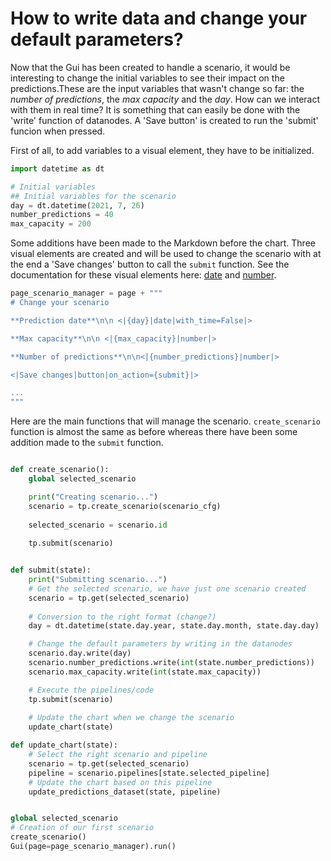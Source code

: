 # How to write data and change your default parameters?

Now that the Gui has been created to handle a scenario, it would be interesting to change the initial variables to see their impact on the predictions.These are the input variables that wasn't change so far: the *number of predictions*, the *max capacity* and the *day*. How can we interact with them in real time? It is something that can easily be done with the 'write' function of datanodes. A 'Save button' is created to run the 'submit' funcion when pressed.

First of all, to add variables to a visual element, they have to be initialized. 
```python
import datetime as dt

# Initial variables
## Initial variables for the scenario   
day = dt.datetime(2021, 7, 26)
number_predictions = 40
max_capacity = 200

```

Some additions have been made to the Markdown before the chart. Three visual elements are created and will be used to change the scenario with at the end a 'Save changes' button to call the `submit` function. See the documentation for these visual elements here: [date](https://didactic-broccoli-7da2dfd5.pages.github.io/manuals/gui/viselements/date/) and [number](https://didactic-broccoli-7da2dfd5.pages.github.io/manuals/gui/viselements/number/).

```python
page_scenario_manager = page + """
# Change your scenario

**Prediction date**\n\n <|{day}|date|with_time=False|>

**Max capacity**\n\n <|{max_capacity}|number|>

**Number of predictions**\n\n<|{number_predictions}|number|>

<|Save changes|button|on_action={submit}|>

...
"""

```

Here are the main functions that will manage the scenario. `create_scenario` function is almost the same as before whereas there have been some addition made to the `submit` function.

```python

def create_scenario():
    global selected_scenario

    print("Creating scenario...")
    scenario = tp.create_scenario(scenario_cfg)
  
    selected_scenario = scenario.id
  
    tp.submit(scenario)


def submit(state):
    print("Submitting scenario...")
    # Get the selected scenario, we have just one scenario created
    scenario = tp.get(selected_scenario)
    
    # Conversion to the right format (change?)
    day = dt.datetime(state.day.year, state.day.month, state.day.day)

    # Change the default parameters by writing in the datanodes
    scenario.day.write(day)
    scenario.number_predictions.write(int(state.number_predictions))
    scenario.max_capacity.write(int(state.max_capacity))

    # Execute the pipelines/code
    tp.submit(scenario)
    
    # Update the chart when we change the scenario
    update_chart(state)

def update_chart(state):
    # Select the right scenario and pipeline
    scenario = tp.get(selected_scenario)
    pipeline = scenario.pipelines[state.selected_pipeline]
    # Update the chart based on this pipeline
    update_predictions_dataset(state, pipeline)


global selected_scenario
# Creation of our first scenario
create_scenario()
Gui(page=page_scenario_manager).run()
```

